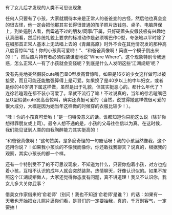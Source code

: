 有了女儿后才发现的人类不可思议现象

任何人只要有了小孩，大家就期待本来是正常人的爸爸变的古怪，然后他也真会变的很古怪，他一定会把他那其实长得很普通的孩子照片放钱包、桌子、电脑屏保上，到处逼别人看，倒霉逃不过的朋友/同事/下属，只好硬着头皮假装极有兴趣地认真细看，然后传统礼貌上要求的标准动作是必须嘴巴作O型，夸张地以平时除了在唱那首正常人基本上无法唱上去的《青藏高原》时外不会在其他情况发的那种高八度音惊叫“哇！你的小孩真可爱哟！”、“和爸爸真像啊！简直一个模子倒出来的！”，然后照片持有者必须假装谦虚地说“Where Where”。这个现象特别令我迷惑，怎么正常人一有了小孩就会变怪呢？到底是什么人发明这些‘江湖规矩’呢？

没有先兆地突然假装cute嘴巴呈O型发高音惊叫，如果是16岁的少女这样做可以被接受，而且可能还能勉强算得上是可爱。如果换了是40岁以上的中年妇女，或者是你的40岁男下属这样做，虽然是出于礼貌，但其实挺恶心的。都什么年代了？连徐若暄现在都不装小可爱了。早就不流行了嘛！不过说真的，当年的徐若暄嘴巴呈O型假装cute发高音惊叫，确实还真挺可爱的（当然，说觉得她这样做很可爱的很大成分，大概是因为她当年这样做的时候穿的衣服比较少！）。

“哇！你的小孩真可爱哟！”是一句特没意义的话。谁都知道你只能这么说（除非你想得罪朋友或上司）。最令人想不通的是，小孩的父母往往信以为真。在这时候，我们能见证到人类的自我陶醉能力其实挺高的！

“和爸爸真像啊！”这句赞美，是多麽奇怪的一句废话呀！我的小孩当然像我，这个还用你说？！如果我小孩长的不像我而像你，你还敢找我聊天？说真的，根据我的观察，其实小孩长的都一个样。

还有一个特别受不了的不可思议现象，不知道为什么，只要你抱着小孩，对方也抱着小孩，互相不认识的成年人就会突然装熟，热情聊天，好像认识似的。如果不按照这个江湖规矩做人，大家还觉得你态度有问题，真不讲道理！我又不认识你，我女儿多大关你屁事？

借美女作家借来的‘俞老师’（别问！我也不知道‘俞老师’是谁？）的话：如果有一天我也开始把女儿照片逼你们看，是哥们的一定要抽我，真的，千万别客气，一定要抽！

